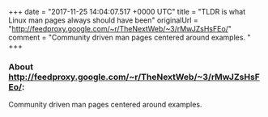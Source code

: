 +++
date = "2017-11-25 14:04:07.517 +0000 UTC"
title = "TLDR is what Linux man pages always should have been"
originalUrl = "http://feedproxy.google.com/~r/TheNextWeb/~3/rMwJZsHsFEo/"
comment = "Community driven man pages centered around examples. "
+++

### About http://feedproxy.google.com/~r/TheNextWeb/~3/rMwJZsHsFEo/:

Community driven man pages centered around examples. 
